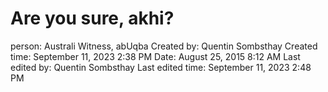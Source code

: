 # Are you sure, akhi?

person: Australi Witness, abUqba
Created by: Quentin Sombsthay
Created time: September 11, 2023 2:38 PM
Date: August 25, 2015 8:12 AM
Last edited by: Quentin Sombsthay
Last edited time: September 11, 2023 2:48 PM